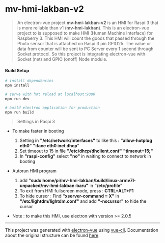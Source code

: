 # mv-hmi-lakban-v2

> An electron-vue project
**mv-hmi-lakban-v2** is an HMI for Raspi 3 that is more reliable than v1 (**mv-hmi-lakban**).
This is an electron-vue project to is supposed to make HMI (Human Machine Interface) for Raspberry 3. This HMI will count the goods that passed through the Photo sensor that is attached on Raspi 3 pin GPIO25. The value or data from counter will be sent to PC Server every 1 second through Socket protocol. So this project is integrating electron-vue with Socket (net) and GPIO (onoff) Node module.

#### Build Setup

``` bash
# install dependencies
npm install

# serve with hot reload at localhost:9080
npm run dev

# build electron application for production
npm run build


```

> Settings in Raspi 3
- To make faster in booting
	1. Setting in **"/etc/network/interfaces"** to like this :
	   **"allow-hotplug eth0"**
	   **"iface eth0 inet dhcp"**
	2. Set timeout to 15 in file **"/etc/dhcp/dhclient.conf"**
	   **"timeout=15;"**
	3. In **"raspi-config"** select **"no"** in waiting to connect to network in booting

- Autorun HMI program
	1. add **"sudo home/pi/mv-hmi-lakban/build/linux-armv7l-unpacked/mv-hmi-lakban-baru"** in **"/etc/profile"**
	2. To exit from HMI fullscreen mode, press : **CTRL+ALT+F1**
	3. To hide cursor : Find **"xserver-command = X"** in **"/etc/lightdm/lightdm.conf"** and add **"-nocursor"** to hide the cursor

- Note : to make this HMI, use electron with version >= 2.0.5

---

This project was generated with [electron-vue](https://github.com/SimulatedGREG/electron-vue) using [vue-cli](https://github.com/vuejs/vue-cli). Documentation about the original structure can be found [here](https://simulatedgreg.gitbooks.io/electron-vue/content/index.html).
